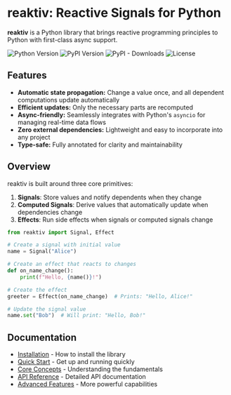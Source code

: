 # reaktiv: Reactive Signals for Python

**reaktiv** is a Python library that brings reactive programming principles to Python with first-class async support.

![Python Version](https://img.shields.io/badge/python-3.9%2B-blue)
![PyPI Version](https://img.shields.io/pypi/v/reaktiv.svg)
![PyPI - Downloads](https://img.shields.io/pypi/dm/reaktiv)
![License](https://img.shields.io/badge/license-MIT-green)

## Features

* **Automatic state propagation:** Change a value once, and all dependent computations update automatically
* **Efficient updates:** Only the necessary parts are recomputed
* **Async-friendly:** Seamlessly integrates with Python's `asyncio` for managing real-time data flows
* **Zero external dependencies:** Lightweight and easy to incorporate into any project
* **Type-safe:** Fully annotated for clarity and maintainability

## Overview

reaktiv is built around three core primitives:

1. **Signals**: Store values and notify dependents when they change
2. **Computed Signals**: Derive values that automatically update when dependencies change
3. **Effects**: Run side effects when signals or computed signals change

```python
from reaktiv import Signal, Effect

# Create a signal with initial value
name = Signal("Alice")

# Create an effect that reacts to changes
def on_name_change():
    print(f"Hello, {name()}!")

# Create the effect
greeter = Effect(on_name_change)  # Prints: "Hello, Alice!"

# Update the signal value
name.set("Bob")  # Will print: "Hello, Bob!"
```

## Documentation

* [Installation](installation.md) - How to install the library
* [Quick Start](quickstart.md) - Get up and running quickly
* [Core Concepts](core-concepts.md) - Understanding the fundamentals
* [API Reference](api/signal.md) - Detailed API documentation
* [Advanced Features](advanced-features.md) - More powerful capabilities